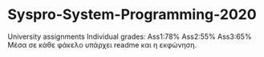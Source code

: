 # Syspro-System-Programming-2020
University assignments
Individual grades:
Ass1:78%
Ass2:55%
Ass3:65%
Μέσα σε κάθε φάκελο υπάρχει readme και η εκφώνηση.
